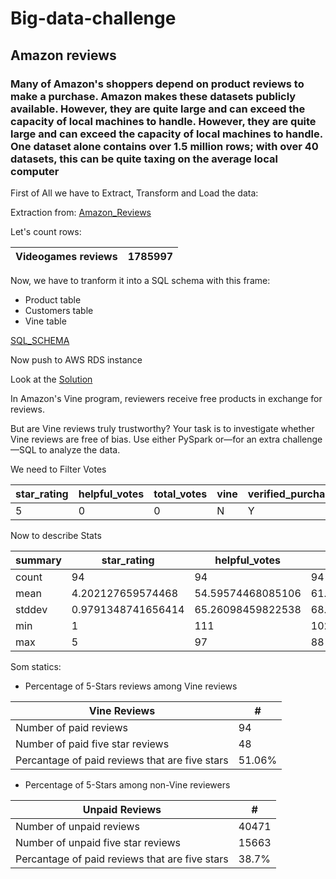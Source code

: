 # Big-data-challenge

## Amazon reviews

###  Many of Amazon's shoppers depend on product reviews to make a purchase. Amazon makes these datasets publicly available. However, they are quite large and can exceed the capacity of local machines to handle. However, they are quite large and can exceed the capacity of local machines to handle. One dataset alone contains over 1.5 million rows; with over 40 datasets, this can be quite taxing on the average local computer

First of All we have to Extract, Transform and Load the data:

Extraction from: [Amazon_Reviews](https://s3.amazonaws.com/amazon-reviews-pds/tsv/index.txt)

Let's count rows:

Videogames reviews | 1785997
------------------ | -------

Now, we have to tranform it into a SQL schema with this frame:

* Product table
* Customers table
* Vine table

[SQL_SCHEMA](https://github.com/greaterpablo/big-data-challenge/blob/main/Resources/schema.sql)

Now push to AWS RDS instance

Look at the [Solution](https://github.com/greaterpablo/big-data-challenge/blob/main/Level-1/level_one_solution.ipynb)

In Amazon's Vine program, reviewers receive free products in exchange for reviews.

But are Vine reviews truly trustworthy? Your task is to investigate whether Vine reviews are free of bias. Use either PySpark or—for an extra challenge—SQL to analyze the data.

We need to Filter Votes

star_rating | helpful_votes | total_votes | vine | verified_purchase
----------- | ------------- | ----------- | ---- | -----------------
5 | 0 | 0 | N | Y 

Now to describe Stats 

summary | star_rating | helpful_votes | total_votes | vine | verified_purchase
------- | ----------- | ------------- | ----------- | ---- | -----------------
count | 94 | 94 | 94 | 94 | 94
mean | 4.202127659574468 | 54.59574468085106 | 61.787234042553195 | null | null
stddev | 0.9791348741656414 | 65.26098459822538 | 68.90976994895392 | null | null
min | 1 | 111 | 102 | Y | N
max | 5 | 97 | 88 | Y | N

Som statics: 
* Percentage of 5-Stars reviews among Vine reviews

Vine Reviews | #
------------- | -
Number of paid reviews | 94
Number of paid five star reviews | 48
Percantage of paid reviews that are five stars | 51.06%

* Percentage of 5-Stars among non-Vine reviewers

Unpaid Reviews | #
------------- | -
Number of unpaid reviews | 40471
Number of unpaid five star reviews | 15663
Percantage of paid reviews that are five stars | 38.7%
